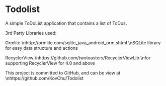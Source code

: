 # Todolist

A simple ToDoList application that contains a list of ToDos.



3rd Party Libraries used:

Ormlite
\nhttp://ormlite.com/sqlite_java_android_orm.shtml
\nSQLite library for easy data structure and actions

RecyclerView
\nhttps://github.com/twotoasters/RecyclerViewLib
\nfor supporting RecyclerView for 4.0 and above

This project is committed to GitHub, and can be view at
\nhttps://github.com/KovChu/Todolist